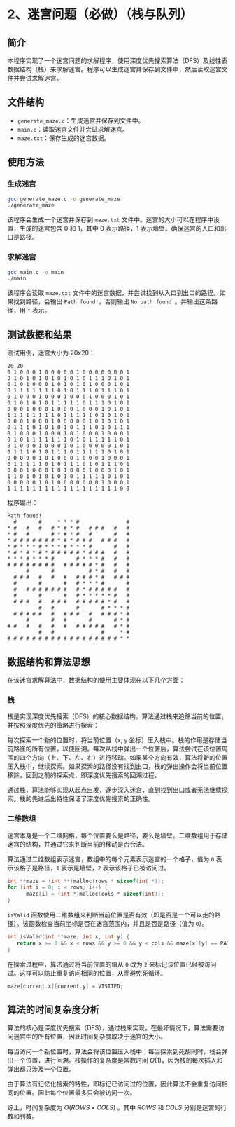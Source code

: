 # 2、迷宫问题（必做）（栈与队列）

## 简介

本程序实现了一个迷宫问题的求解程序，使用深度优先搜索算法（DFS）及线性表数据结构（栈）来求解迷宫。程序可以生成迷宫并保存到文件中，然后读取迷宫文件并尝试求解迷宫。

## 文件结构

- `generate_maze.c`：生成迷宫并保存到文件中。
- `main.c`：读取迷宫文件并尝试求解迷宫。
- `maze.txt`：保存生成的迷宫数据。

## 使用方法

### 生成迷宫

```sh
gcc generate_maze.c -o generate_maze
./generate_maze
```

该程序会生成一个迷宫并保存到 `maze.txt` 文件中。迷宫的大小可以在程序中设置，生成的迷宫包含 0 和 1，其中 0 表示路径，1 表示墙壁。确保迷宫的入口和出口是路径。

### 求解迷宫

```sh
gcc main.c -o main
./main
```

该程序会读取 `maze.txt` 文件中的迷宫数据，并尝试找到从入口到出口的路径。如果找到路径，会输出 `Path found!`，否则输出 `No path found.`。并输出这条路径，用 `*` 表示。

## 测试数据和结果

测试用例，迷宫大小为 20x20：

```
20 20
0 1 0 0 0 1 0 0 0 0 0 1 0 0 0 0 0 0 0 1
0 1 0 1 0 1 0 1 0 1 0 1 0 1 1 1 0 1 0 1
0 1 0 1 0 0 0 1 0 1 0 1 0 1 0 0 0 1 0 1
0 1 1 1 1 1 1 1 0 1 0 1 1 1 0 1 1 1 0 1
0 1 0 0 0 1 0 0 0 1 0 0 0 1 0 0 0 1 0 1
0 1 0 1 0 1 0 1 1 1 1 1 0 1 1 1 0 1 0 1
0 0 0 1 0 0 0 1 0 0 0 1 0 0 0 1 0 1 0 1
1 1 1 1 1 1 1 1 0 1 1 1 1 1 0 1 0 1 0 1
0 0 0 1 0 0 0 1 0 0 0 0 0 1 0 1 0 1 0 1
0 1 1 1 0 1 0 1 0 1 0 1 1 1 0 1 0 1 1 1
0 1 0 0 0 1 0 0 0 1 0 1 0 0 0 1 0 0 0 1
0 1 0 1 1 1 1 1 1 1 0 1 0 1 1 1 1 1 0 1
0 1 0 0 0 1 0 0 0 1 0 1 0 0 0 0 0 1 0 1
0 1 1 1 0 1 0 1 1 1 0 1 1 1 1 1 0 1 0 1
0 0 0 0 0 1 0 1 0 0 0 1 0 0 0 1 0 0 0 1
0 1 1 1 1 1 0 1 0 1 1 1 0 1 0 1 1 1 0 1
0 0 0 1 0 0 0 1 0 1 0 0 0 1 0 0 0 1 0 1
1 1 0 1 0 1 0 1 0 1 0 1 1 1 1 1 0 1 0 1
0 0 0 0 0 1 0 1 0 0 0 0 0 0 0 1 0 0 0 1
1 1 1 1 1 1 1 1 1 1 1 1 1 1 1 1 1 1 0 0
```

程序输出：

```
Path found!
  #       #     * * * #               #
* #   #   #   # * # * #   # # #   #   #
* #   #       # * # * #   #       #   #
* # # # # # # # * # * # # #   # # #   #
* # * * * # * * * # * * * #       #   #
* # * # * # * # # # # # * # # #   #   #
* * * # * * * #       # * * * #   #   #
# # # # # # # #   # # # # # * #   #   #
      #       #           # * #   #   #
  # # #   #   #   #   # # # * #   # # #
  #       #       #   # * * * #       #
  #   # # # # # # #   # * # # # # #   #
  #       #       #   # * * * * * #   #
  # # #   #   # # #   # # # # # * #   #
          #   #       #       # * * * #
  # # # # #   #   # # #   #   # # # * #
      #       #   #       #       # * #
# #   #   #   #   #   # # # # #   # * #
          #   #               #     * #
# # # # # # # # # # # # # # # # # # * *
```



## 数据结构和算法思想

在该迷宫求解算法中，数据结构的使用主要体现在以下几个方面：

### 栈

栈是实现深度优先搜索（DFS）的核心数据结构。算法通过栈来追踪当前的位置，并按照深度优先的策略进行探索：

每次探索一个新的位置时，将当前位置（`x`, `y` 坐标）压入栈中。栈的作用是存储当前路径的所有位置，以便回溯。每次从栈中弹出一个位置后，算法尝试在该位置周围的四个方向（上、下、左、右）进行移动。如果某个方向有效，算法将新的位置压入栈中，继续探索。如果探索的路径没有找到出口，栈的弹出操作会将当前位置移除，回到之前的探索点，即深度优先搜索的回溯过程。

通过栈，算法能够实现从起点出发，逐步深入迷宫，直到找到出口或者无法继续探索。栈的先进后出特性保证了深度优先搜索的正确性。

### 二维数组

迷宫本身是一个二维网格，每个位置要么是路径，要么是墙壁。二维数组用于存储迷宫的结构，并通过它来判断当前的移动是否合法。

算法通过二维数组表示迷宫，数组中的每个元素表示迷宫的一个格子，值为 `0` 表示该格子是路径，`1` 表示是墙壁，`2` 表示该格子已被访问过。

```c
int **maze = (int **)malloc(rows * sizeof(int *));
for (int i = 0; i < rows; i++) {
      maze[i] = (int *)malloc(cols * sizeof(int));
}
```

`isValid` 函数使用二维数组来判断当前位置是否有效（即是否是一个可以走的路径）。该函数检查当前坐标是否在迷宫范围内，并且是否是路径（值为 `0`）。

```c
int isValid(int **maze, int x, int y) {
   return x >= 0 && x < rows && y >= 0 && y < cols && maze[x][y] == PATH;
}
```

在探索过程中，算法通过将当前位置的值从 `0` 改为 `2` 来标记该位置已经被访问过。这样可以防止重复访问相同的位置，从而避免死循环。

```c
maze[current.x][current.y] = VISITED;
```

## 算法的时间复杂度分析

算法的核心是深度优先搜索（DFS），通过栈来实现。在最坏情况下，算法需要访问迷宫中的所有位置，因此时间复杂度取决于迷宫的大小。

每当访问一个新位置时，算法会将该位置压入栈中；每当探索到死胡同时，栈会弹出一个位置，进行回溯。栈操作的复杂度是常数时间 $O(1)$，因为栈的每次插入和弹出都只涉及一个位置。

由于算法有记忆化搜索的特性，即标记已访问过的位置，因此算法不会重复访问相同的位置。因此每个位置最多只会被访问一次。

综上，时间复杂度为 $O(ROWS \times COLS)$ 。其中 $ROWS$ 和 $COLS$ 分别是迷宫的行数和列数。

